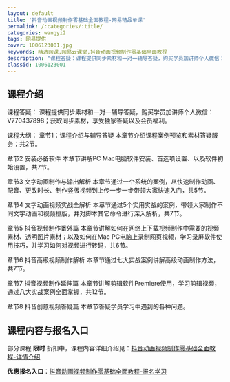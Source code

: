 ```yaml
---
layout: default
title: '抖音动画视频制作零基础全面教程-网易精品单课'
permalink: /:categories/:title/
categories: wangyi2
tags: 网易提供
cover: 1006123001.jpg
keywords: 精选网课,网易云课堂,抖音动画视频制作零基础全面教程
description: "课程答疑：课程提供同步素材和一对一辅导答疑，购买学员加讲师个人微信：V770437898；获取同步素材，享受独家答疑以及会员福利。课程大纲：章节1：课程介绍与辅导答疑本章节介绍课程案例预览和"
classid: 1006123001
---
```


## 课程介绍

课程答疑：
课程提供同步素材和一对一辅导答疑，购买学员加讲师个人微信：V770437898；获取同步素材，享受独家答疑以及会员福利。

课程大纲：
章节1：课程介绍与辅导答疑
本章节介绍课程案例预览和素材答疑服务；共2节。

章节2 安装必备软件
本章节讲解PC Mac电脑软件安装、首选项设置、以及软件初始设置，共7节。

章节3 文字动画制作与输出解析
本章节通过一个系统的案例，从快速制作动画、配音、更改时长、制作竖版视频到上传一步一步带领大家快速入门，共5节。

章节4 文字动画视频实战全解析
本章节通过5个实用实战的案例，带领大家制作不同文字动画和视频排版，并对脚本其它命令进行深入解析，共7节。

章节5 抖音视频制作番外篇
本章节讲解如何在网络上下载视频制作中需要的视频素材、透明图片素材；以及如何在Mac PC电脑上录制网页视频，学习录屏软件使用技巧，并学习如何对视频进行转码，共6节。

章节6 抖音高级视频制作解析
本章节通过七大实战案例讲解高级动画制作方法，共7节。

章节7 抖音视频制作延伸篇
本章节讲解剪辑软件Premiere使用，学习剪辑视频，通过八大实战案例全面掌握，共12节。

章节8 抖音创意视频答疑篇
本章节答疑学员学习中遇到的各种问题。

## 课程内容与报名入口

部分课程 **限时** 折扣中，课程内容详细介绍见：[抖音动画视频制作零基础全面教程-详情介绍](https://study.163.com/course/introduction/1006123001.htm?share=1&shareId=1025206652&utm_campaign=share&utm_medium=iphoneShare&utm_source=&utm_u=1025206652)

**优惠报名入口**：[抖音动画视频制作零基础全面教程-报名学习](https://study.163.com/course/introduction/1006123001.htm?share=1&shareId=1025206652&utm_campaign=share&utm_medium=iphoneShare&utm_source=&utm_u=1025206652)

